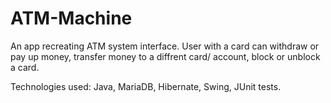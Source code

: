 # ATM-Machine
An app recreating ATM system interface. User with a card can withdraw or pay up money, transfer money to a diffrent card/ account, 
block or unblock a card. 

Technologies used: Java, MariaDB, Hibernate, Swing, JUnit tests.
